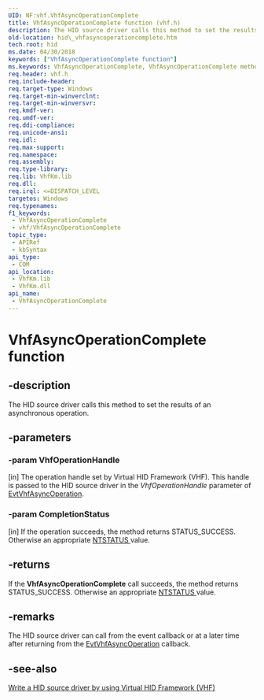 ```yaml
---
UID: NF:vhf.VhfAsyncOperationComplete
title: VhfAsyncOperationComplete function (vhf.h)
description: The HID source driver calls this method to set the results of an asynchronous operation.
old-location: hid\_vhfasyncoperationcomplete.htm
tech.root: hid
ms.date: 04/30/2018
keywords: ["VhfAsyncOperationComplete function"]
ms.keywords: VhfAsyncOperationComplete, VhfAsyncOperationComplete method [Human Input Devices], hid._vhfasyncoperationcomplete, vhf/VhfAsyncOperationComplete
req.header: vhf.h
req.include-header: 
req.target-type: Windows
req.target-min-winverclnt: 
req.target-min-winversvr: 
req.kmdf-ver: 
req.umdf-ver: 
req.ddi-compliance: 
req.unicode-ansi: 
req.idl: 
req.max-support: 
req.namespace: 
req.assembly: 
req.type-library: 
req.lib: VhfKm.lib
req.dll: 
req.irql: <=DISPATCH_LEVEL
targetos: Windows
req.typenames: 
f1_keywords:
 - VhfAsyncOperationComplete
 - vhf/VhfAsyncOperationComplete
topic_type:
 - APIRef
 - kbSyntax
api_type:
 - COM
api_location:
 - VhfKm.lib
 - VhfKm.dll
api_name:
 - VhfAsyncOperationComplete
---
```


# VhfAsyncOperationComplete function


## -description

The HID source driver calls this method to set the results of an asynchronous operation.

## -parameters

### -param VhfOperationHandle 

[in]
The operation handle set by Virtual HID Framework (VHF). This handle is passed to the HID source driver  in the <i>VhfOperationHandle</i> parameter of <a href="/windows-hardware/drivers/ddi/vhf/nc-vhf-evt_vhf_async_operation">EvtVhfAsyncOperation</a>.

### -param CompletionStatus 

[in]
If the operation succeeds, the method returns STATUS_SUCCESS. Otherwise an appropriate <a href="/windows-hardware/drivers/kernel/ntstatus-values">NTSTATUS </a> value.

## -returns

If the <b>VhfAsyncOperationComplete</b> call succeeds, the method returns STATUS_SUCCESS. Otherwise an appropriate <a href="/windows-hardware/drivers/kernel/ntstatus-values">NTSTATUS </a> value.

## -remarks

The HID source driver can call  from the event callback or at a later time after returning from the <a href="/windows-hardware/drivers/ddi/vhf/nc-vhf-evt_vhf_async_operation">EvtVhfAsyncOperation</a> callback.

## -see-also

<a href="/windows-hardware/drivers/hid/virtual-hid-framework--vhf-">Write a HID source driver by using Virtual HID Framework (VHF)</a>
